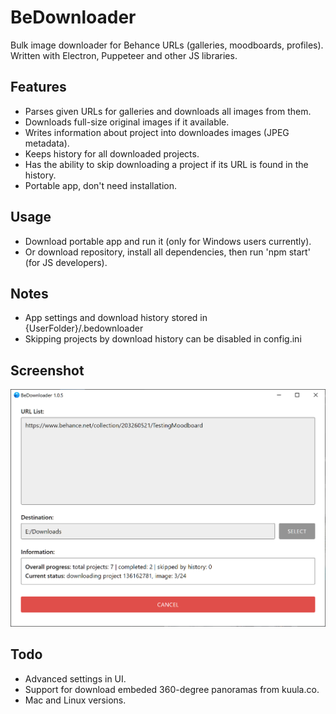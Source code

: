 BeDownloader
==========================
Bulk image downloader for Behance URLs (galleries, moodboards, profiles).  
Written with Electron, Puppeteer and other JS libraries.

## Features
- Parses given URLs for galleries and downloads all images from them.
- Downloads full-size original images if it available.
- Writes information about project into downloades images (JPEG metadata).
- Keeps history for all downloaded projects.
- Has the ability to skip downloading a project if its URL is found in the history.
- Portable app, don't need installation.

## Usage
- Download portable app and run it (only for Windows users currently).  
- Or download repository, install all dependencies, then run 'npm start' (for JS developers).

## Notes
- App settings and download history stored in {UserFolder}/.bedownloader  
- Skipping projects by download history can be disabled in config.ini

## Screenshot
![screenshot](screenshots/launched.png)

## Todo
- Advanced settings in UI.
- Support for download embeded 360-degree panoramas from kuula.co.
- Mac and Linux versions.

